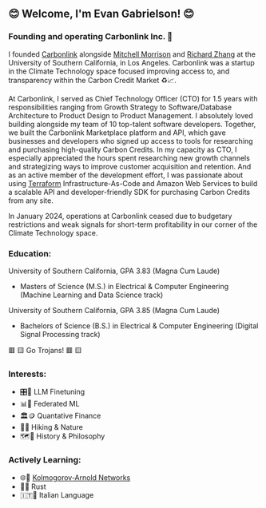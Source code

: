 ## 😊 Welcome, I'm Evan Gabrielson! 😊 


### Founding and operating Carbonlink Inc. 🌿
I founded [Carbonlink](https://www.carbonlink.io/) alongside [Mitchell Morrison](https://www.linkedin.com/in/mitchell-morrison2024/) and [Richard Zhang](https://www.linkedin.com/in/richard-zhang139/) at the University of Southern California, in Los Angeles. Carbonlink was a startup in the Climate Technology space focused improving access to, and transparency within the Carbon Credit Market ♻️📈.

At Carbonlink, I served as Chief Technology Officer (CTO) for 1.5 years with responsibilities ranging from Growth Strategy to Software/Database Architecture to Product Design to Product Management. I absolutely loved building alongside my team of 10 top-talent software developers. Together, we built the Carbonlink Marketplace platform and API, which gave businesses and developers who signed up access to tools for researching and purchasing high-quality Carbon Credits. In my capacity as CTO, I especially appreciated the hours spent researching new growth channels and strategizing ways to improve customer acquisition and retention. And as an active member of the development effort, I was passionate about using [Terraform](https://developer.hashicorp.com/terraform/tutorials/aws-get-started) Infrastructure-As-Code and Amazon Web Services to build a scalable API and developer-friendly SDK for purchasing Carbon Credits from any site.

In January 2024, operations at Carbonlink ceased due to budgetary restrictions and weak signals for short-term profitability in our corner of the Climate Technology space.

### Education:

University of Southern California, GPA 3.83 (Magna Cum Laude)
  - Masters of Science (M.S.) in Electrical & Computer Engineering (Machine Learning and Data Science track)

University of Southern California, GPA 3.85 (Magna Cum Laude)
  - Bachelors of Science (B.S.) in Electrical & Computer Engineering (Digital Signal Processing track)

🟥 🟨 Go Trojans! 🟥 🟨

### Interests: 

  - 🎛️🔢 LLM Finetuning
  - 📊📲 Federated ML
  - 🏛️🪙 Quantative Finance
  - 🥾🌱 Hiking & Nature 
  - 🗺️📖 History & Philosophy

### Actively Learning:

  - 🌐📶 [Kolmogorov-Arnold Networks](https://arxiv.org/pdf/2404.19756)
  - 🦀✨ Rust
  - 🇮🇹🤌 Italian Language
